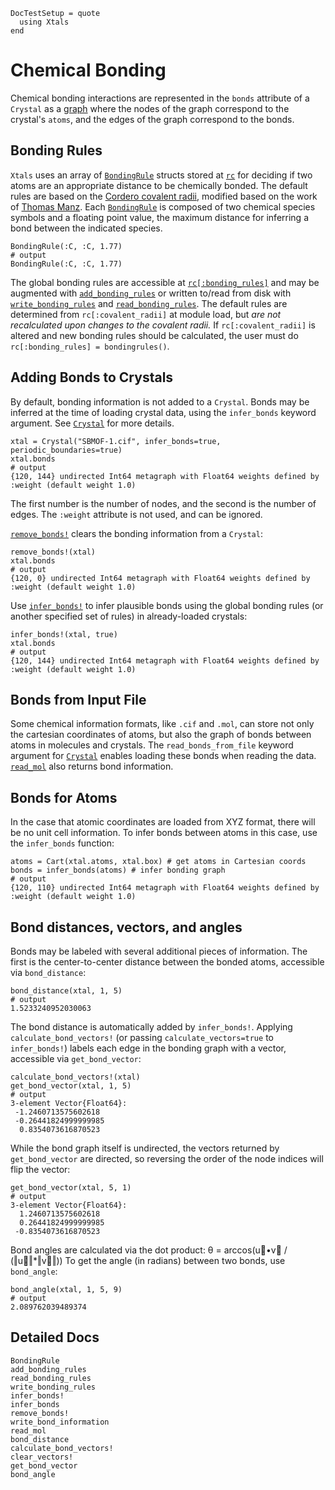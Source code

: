 ```@meta
DocTestSetup = quote
  using Xtals
end
```

# Chemical Bonding

Chemical bonding interactions are represented in the `bonds` attribute of a `Crystal` as a [graph](https://github.com/JuliaGraphs/MetaGraphs.jl) where the nodes of the graph correspond to the crystal's `atoms`, and the edges of the graph correspond to the bonds.

## Bonding Rules

`Xtals` uses an array of [`BondingRule`](@ref) structs stored at [`rc`](@ref) for deciding if two atoms are an appropriate distance to be chemically bonded.  The default rules are based on the [Cordero covalent radii](doi.org/10.1039/B801115J), modified based on the work of [Thomas Manz](doi.org/10.1039/c9ra07327b).  Each [`BondingRule`](@ref) is composed of two chemical species symbols and a floating point value, the maximum distance for inferring a bond between the indicated species.


```jldoctest; output=false
BondingRule(:C, :C, 1.77)
# output
BondingRule(:C, :C, 1.77)
```

The global bonding rules are accessible at [`rc[:bonding_rules]`](@ref) and may be augmented with [`add_bonding_rules`](@ref) or written to/read from disk with [`write_bonding_rules`](@ref) and [`read_bonding_rules`](@ref).  The default rules are determined from `rc[:covalent_radii]` at module load, but *are not recalculated upon changes to the covalent radii.*  If `rc[:covalent_radii]` is altered and new bonding rules should be calculated, the user must do `rc[:bonding_rules] = bondingrules()`.

## Adding Bonds to Crystals

By default, bonding information is not added to a `Crystal`. Bonds may be inferred at the time of loading crystal data, using the `infer_bonds` keyword argument.  See [`Crystal`](@ref) for more details.

```jldoctest bonds
xtal = Crystal("SBMOF-1.cif", infer_bonds=true, periodic_boundaries=true)
xtal.bonds
# output
{120, 144} undirected Int64 metagraph with Float64 weights defined by :weight (default weight 1.0)
```

The first number is the number of nodes, and the second is the number of edges.  The `:weight` attribute is not used, and can be ignored.

[`remove_bonds!`](@ref) clears the bonding information from a `Crystal`:

```jldoctest bonds
remove_bonds!(xtal)
xtal.bonds
# output
{120, 0} undirected Int64 metagraph with Float64 weights defined by :weight (default weight 1.0)
```

Use [`infer_bonds!`](@ref) to infer plausible bonds using the global bonding rules (or another specified set of rules) in already-loaded crystals:

```jldoctest bonds
infer_bonds!(xtal, true)
xtal.bonds
# output
{120, 144} undirected Int64 metagraph with Float64 weights defined by :weight (default weight 1.0)
```

## Bonds from Input File

Some chemical information formats, like `.cif` and `.mol`, can store not only the cartesian coordinates of atoms, but also the graph of bonds between atoms in molecules and crystals.  The `read_bonds_from_file` keyword argument for [`Crystal`](@ref) enables loading these bonds when reading the data.  [`read_mol`](@ref) also returns bond information.

## Bonds for Atoms

In the case that atomic coordinates are loaded from XYZ format, there will be no unit cell information.  To infer bonds between atoms in this case, use the `infer_bonds` function:

```jldoctest bonds
atoms = Cart(xtal.atoms, xtal.box) # get atoms in Cartesian coords
bonds = infer_bonds(atoms) # infer bonding graph
# output
{120, 110} undirected Int64 metagraph with Float64 weights defined by :weight (default weight 1.0)
```

## Bond distances, vectors, and angles

Bonds may be labeled with several additional pieces of information.  The first is the center-to-center distance between the bonded atoms,
accessible via `bond_distance`:

```jldoctest bonds
bond_distance(xtal, 1, 5)
# output
1.5233240952030063
```

The bond distance is automatically added by `infer_bonds!`. Applying `calculate_bond_vectors!` (or passing `calculate_vectors=true` to `infer_bonds!`) labels each edge in the bonding graph with a vector, accessible via `get_bond_vector`:

```jldoctest bonds
calculate_bond_vectors!(xtal)
get_bond_vector(xtal, 1, 5)
# output
3-element Vector{Float64}:
 -1.2460713575602618
 -0.26441824999999985
  0.8354073616870523
```

While the bond graph itself is undirected, the vectors returned by `get_bond_vector` are directed, so reversing the order of the node indices will flip the vector:

```jldoctest bonds
get_bond_vector(xtal, 5, 1)
# output
3-element Vector{Float64}:
  1.2460713575602618
  0.26441824999999985
 -0.8354073616870523
```

Bond angles are calculated via the dot product: θ = arccos(u⃗•v⃗ / (‖u⃗‖*‖v⃗‖))
To get the angle (in radians) between two bonds, use `bond_angle`:

```jldoctest bonds
bond_angle(xtal, 1, 5, 9)
# output
2.089762039489374
```

## Detailed Docs

```@docs
BondingRule
add_bonding_rules
read_bonding_rules
write_bonding_rules
infer_bonds!
infer_bonds
remove_bonds!
write_bond_information
read_mol
bond_distance
calculate_bond_vectors!
clear_vectors!
get_bond_vector
bond_angle
```
